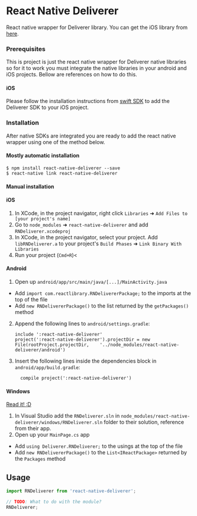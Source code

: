 
# React Native Deliverer

React native wrapper for Deliverer library.
You can get the iOS library from [here](https://github.com/appssemble/Deliverer-Swift).

### Prerequisites

This is project is just the react native wrapper for Deliverer native libraries so for it to work you must integrate the native libraries in your android and iOS projects. Bellow are references on how to do this.

#### iOS
Please follow the installation instructions from [swift SDK](https://github.com/appssemble/Deliverer-Swift) to add the Deliverer SDK to your iOS project.

### Installation

After native SDKs are integrated you are ready to add the react native wrapper using one of the method below.

#### Mostly automatic installation

```
$ npm install react-native-deliverer --save
$ react-native link react-native-deliverer
```

#### Manual installation


#### iOS

1. In XCode, in the project navigator, right click `Libraries` ➜ `Add Files to [your project's name]`
2. Go to `node_modules` ➜ `react-native-deliverer` and add `RNDeliverer.xcodeproj`
3. In XCode, in the project navigator, select your project. Add `libRNDeliverer.a` to your project's `Build Phases` ➜ `Link Binary With Libraries`
4. Run your project (`Cmd+R`)<

#### Android

1. Open up `android/app/src/main/java/[...]/MainActivity.java`
  - Add `import com.reactlibrary.RNDelivererPackage;` to the imports at the top of the file
  - Add `new RNDelivererPackage()` to the list returned by the `getPackages()` method
2. Append the following lines to `android/settings.gradle`:
  	```
  	include ':react-native-deliverer'
  	project(':react-native-deliverer').projectDir = new File(rootProject.projectDir, 	'../node_modules/react-native-deliverer/android')
  	```
3. Insert the following lines inside the dependencies block in `android/app/build.gradle`:
  	```
      compile project(':react-native-deliverer')
  	```

#### Windows
[Read it! :D](https://github.com/ReactWindows/react-native)

1. In Visual Studio add the `RNDeliverer.sln` in `node_modules/react-native-deliverer/windows/RNDeliverer.sln` folder to their solution, reference from their app.
2. Open up your `MainPage.cs` app
  - Add `using Deliverer.RNDeliverer;` to the usings at the top of the file
  - Add `new RNDelivererPackage()` to the `List<IReactPackage>` returned by the `Packages` method


## Usage
```javascript
import RNDeliverer from 'react-native-deliverer';

// TODO: What to do with the module?
RNDeliverer;
```
  
